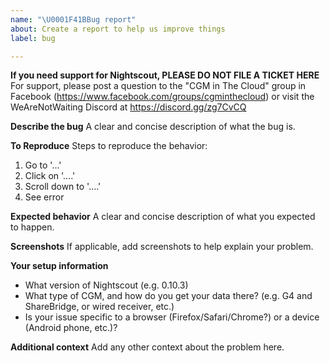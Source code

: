 ```yaml
---
name: "\U0001F41BBug report"
about: Create a report to help us improve things
label: bug

---
```


**If you need support for Nightscout, PLEASE DO NOT FILE A TICKET HERE**
For support, please post a question to the "CGM in The Cloud" group in Facebook
(https://www.facebook.com/groups/cgminthecloud) or visit the WeAreNotWaiting Discord at https://discord.gg/zg7CvCQ

**Describe the bug**
A clear and concise description of what the bug is.

**To Reproduce**
Steps to reproduce the behavior:
1. Go to '...'
2. Click on '....'
3. Scroll down to '....'
4. See error

**Expected behavior**
A clear and concise description of what you expected to happen.

**Screenshots**
If applicable, add screenshots to help explain your problem.

**Your setup information**
- What version of Nightscout (e.g. 0.10.3)
- What type of CGM, and how do you get your data there? (e.g. G4 and ShareBridge, or wired receiver, etc.)
- Is your issue specific to a browser (Firefox/Safari/Chrome?) or a device (Android phone, etc.)?

**Additional context**
Add any other context about the problem here.
